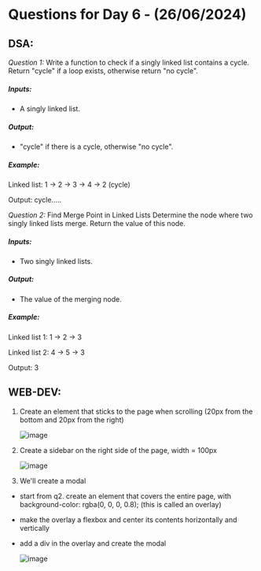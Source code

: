 # Questions for Day 6 - (26/06/2024)
## DSA:
*Question 1:* Write a function to check if a singly linked list contains a cycle. Return "cycle" if a loop exists, otherwise return "no cycle".
##### Inputs:
- A singly linked list.
##### Output:
- "cycle" if there is a cycle, otherwise "no cycle".
##### Example:
Linked list: 1 -> 2 -> 3 -> 4 -> 2 (cycle)

Output: cycle.....


*Question 2:* Find Merge Point in Linked Lists Determine the node where two singly linked lists merge. Return the value of this node.
##### Inputs:
- Two singly linked lists.
##### Output:
- The value of the merging node.
##### Example:

Linked list 1: 1 -> 2 -> 3

Linked list 2: 4 -> 5 -> 3

Output: 3





## WEB-DEV:
1.	Create an element that sticks to the page when scrolling (20px from the bottom and 20px from the right)

     ![image](https://github.com/upesacm/21DaysOfCode-2024/assets/133881515/1f96cde8-8ecd-4ea5-be3f-2f65edde736c)


2.	Create a sidebar on the right side of the page, width = 100px

     ![image](https://github.com/upesacm/21DaysOfCode-2024/assets/133881515/d65264e1-0ffb-4088-b564-d37bd1cdf628)


3.	We'll create a modal
- start from q2.
create an element that covers the entire page, with background-color: rgba(0, 0, 0, 0.8); (this is called an overlay)
- make the overlay a flexbox and center its contents horizontally and vertically
- add a div in the overlay and create the modal

    ![image](https://github.com/upesacm/21DaysOfCode-2024/assets/133881515/4453d599-f043-4495-b820-e2ef5c5f728f)

 



